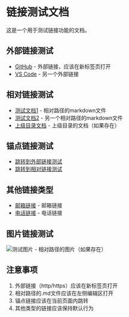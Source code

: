 # 链接测试文档

这是一个用于测试链接功能的文档。

## 外部链接测试

- [GitHub](https://github.com) - 外部链接，应该在新标签页打开
- [VS Code](https://code.visualstudio.com) - 另一个外部链接

## 相对链接测试

- [测试文档1](./test-links-and-quotes.md) - 相对路径的markdown文件
- [测试文档2](./test-front-matter.md) - 另一个相对路径的markdown文件
- [上级目录文档](../README.md) - 上级目录的文档（如果存在）

## 锚点链接测试

- [跳转到外部链接测试](#外部链接测试)
- [跳转到相对链接测试](#相对链接测试)

## 其他链接类型

- [邮箱链接](mailto:test@example.com) - 邮箱链接
- [电话链接](tel:+1234567890) - 电话链接

## 图片链接测试

![测试图片](./test-image.png) - 相对路径的图片（如果存在）

## 注意事项

1. 外部链接（http/https）应该在新标签页打开
2. 相对路径的.md文件应该在左侧编辑区打开
3. 锚点链接应该在当前页面内跳转
4. 其他类型的链接应该保持默认行为
